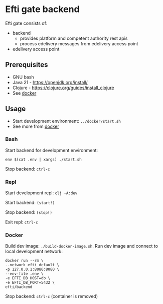 # Efti gate backend

Efti gate consists of:
- backend 
  - provides platform and competent authority rest apis
  - process edelivery messages from edelivery access point
- edelivery access point

## Prerequisites
* GNU bash
* Java 21 - https://openjdk.org/install/
* Clojure - https://clojure.org/guides/install_clojure
* See [docker](../docker/README.md)

## Usage
* Start development environment: ```../docker/start.sh```
* See more from [docker](../docker/README.md)

### Bash
Start backend for development environment: 
```
env $(cat .env | xargs) ./start.sh
```

Stop backend: `ctrl-c`

### Repl

Start development repl: ```clj -A:dev```

Start backend: ```(start!)```

Stop backend: ```(stop!)```

Exit repl: `ctrl-c` 

### Docker

Build dev image: ```./build-docker-image.sh```.
Run dev image and connect to local development network: 
```
docker run --rm \
--network efti_default \
-p 127.0.0.1:8080:8080 \
--env-file .env \
-e EFTI_DB_HOST=db \
-e EFTI_DB_PORT=5432 \
efti/backend
```

Stop backend: `ctrl-c` (container is removed)

